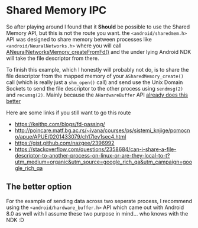 # Shared Memory IPC

So after playing around I found that it **Should** be possible to use the Shared Memory API, but this is not the route you want. the `<android/sharedmem.h>` API was designed to share memory between processes like `<android/NeuralNetworks.h>` where you will call [ANeuralNetworksMemory_createFromFd()](https://developer.android.com/ndk/reference/group/neural-networks#group___neural_networks_1ga3510b07da0ab9626fb84688fb91112be) and the under lying Android NDK will take the file descriptor from there.

To finish this example, which I honestly will probably not do, is to share the file descriptor from the mapped memory of your `ASharedMemory_create()` call (which is really just a `shm_open()` call) and send use the Unix Domain Sockets to send the file descriptor to the other process using `sendmsg(2)` and `recvmsg(2)`. Mainly because the `AHardwareBuffer` API [already does this better](https://android.googlesource.com/platform/frameworks/native/+/android-8.1.0_r33/libs/nativewindow/AHardwareBuffer.cpp#143)

Here are some links if you still want to go this route

- https://keithp.com/blogs/fd-passing/
- http://poincare.matf.bg.ac.rs/~ivana/courses/ps/sistemi_knjige/pomocno/apue/APUE/0201433079/ch17lev1sec4.html
- https://gist.github.com/nazgee/2396992
- https://stackoverflow.com/questions/2358684/can-i-share-a-file-descriptor-to-another-process-on-linux-or-are-they-local-to-t?utm_medium=organic&utm_source=google_rich_qa&utm_campaign=google_rich_qa

## The better option

For the example of sending data across two seperate process, I recommend using the `<android/hardware_buffer.h>` API which came out with Android 8.0 as well with I assume these two purpose in mind... who knows with the NDK :D
